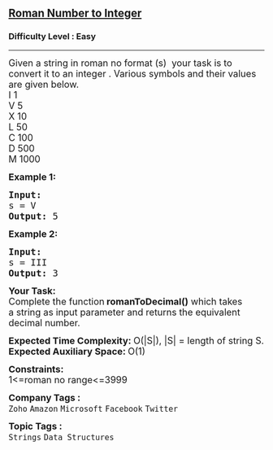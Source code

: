 <h2><a href="https://www.geeksforgeeks.org/problems/roman-number-to-integer3201/1?page=4&difficulty=Easy&sortBy=submissions">Roman Number to Integer</a></h2><h3>Difficulty Level : Easy</h3><hr><div class="problems_problem_content__Xm_eO"><p><span style="font-size: 18px;">Given a string in roman no format (s) &nbsp;your task is to convert it to an integer&nbsp;.&nbsp;Various symbols and their values are given below.<br>I 1<br>V 5<br>X 10<br>L 50<br>C 100<br>D 500<br>M 1000</span></p>
<p><span style="font-size: 18px;"><strong>Example 1:</strong></span></p>
<pre><span style="font-size: 18px;"><strong>Input:
</strong>s = V
<strong>Output: </strong>5</span>
</pre>
<p><span style="font-size: 18px;"><strong>Example 2:</strong></span></p>
<pre><span style="font-size: 18px;"><strong>Input:
</strong>s = III&nbsp;
<strong>Output: </strong>3</span>
</pre>
<p><span style="font-size: 18px;"><strong>Your Task:</strong><br>Complete the function<strong>&nbsp;romanToDecimal()</strong>&nbsp;which takes a&nbsp;string&nbsp;as input parameter and returns the equivalent decimal number.&nbsp;</span></p>
<p><span style="font-size: 18px;"><strong>Expected Time Complexity:&nbsp;</strong>O(|S|), |S| = length of string S.<br><strong>Expected Auxiliary Space:&nbsp;</strong>O(1)</span></p>
<p><span style="font-size: 18px;"><strong>Constraints:</strong><br>1&lt;=roman no range&lt;=3999</span></p></div><p><span style=font-size:18px><strong>Company Tags : </strong><br><code>Zoho</code>&nbsp;<code>Amazon</code>&nbsp;<code>Microsoft</code>&nbsp;<code>Facebook</code>&nbsp;<code>Twitter</code>&nbsp;<br><p><span style=font-size:18px><strong>Topic Tags : </strong><br><code>Strings</code>&nbsp;<code>Data Structures</code>&nbsp;